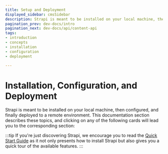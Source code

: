 ```yaml
---
title: Setup and Deployment
displayed_sidebar: cmsSidebar
description: Strapi is meant to be installed on your local machine, then configured, and finally deployed to a remote environment. 
pagination_prev: dev-docs/intro
pagination_next: dev-docs/api/content-api
tags:
- introduction
- concepts
- installation 
- configuration
- deployment

---
```


# Installation, Configuration, and Deployment

Strapi is meant to be installed on your local machine, then configured, and finally deployed to a remote environment. This documentation section describes these topics, and clicking on any of the following cards will lead you to the corresponding section:

<CustomDocCardsWrapper>

<CustomDocCard emoji="1️⃣" title="Installation" description="Install Strapi on your local machine with the command line interface (CLI) or create a Docker image." link="installation" />

<CustomDocCard emoji="2️⃣" title="Configuration" description="Configure the Strapi server, admin panel, and all the built-in features." link="configurations" />

<CustomDocCard emoji="3️⃣" title="Deployment" description="Deploy Strapi to Strapi Cloud or other remote environments." link="deployment" />

</CustomDocCardsWrapper>

:::tip
If you're just discovering Strapi, we encourage you to read the [Quick Start Guide](/dev-docs/quick-start) as it not only presents how to install Strapi but also gives you a quick tour of the available features.
:::

